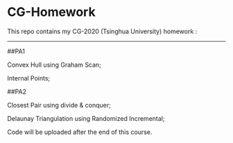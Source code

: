 # CG-Homework
This repo contains my CG-2020 (Tsinghua University) homework :

---

##PA1

Convex Hull using Graham Scan; 

Internal Points; 

##PA2

Closest Pair using divide &amp; conquer; 

Delaunay Triangulation using Randomized Incremental;



Code will be uploaded after the end of this course.